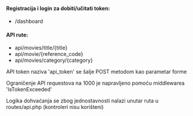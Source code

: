 <h4>Registracija i login za dobiti/učitati token:</h4>
<ul>
<li>/dashboard</li>
</ul>

<h4>API rute:</h4>

<ul>
<li>api/movies/title/{title}</li>
<li>api/movie/{reference_code}</li>
<li>api/movies/category/{category}</li>
</ul>

<p>API token naziva 'api_token' se šalje POST metodom kao parametar forme</p>

<p>Ograničenje API requestova na 1000 je napravljeno pomoću middlewarea 'IsTokenExceeded'</p>

<p>Logika dohvaćanja se zbog jednostavnosti nalazi unutar ruta u routes/api.php (kontroleri nisu korišteni)</p>
